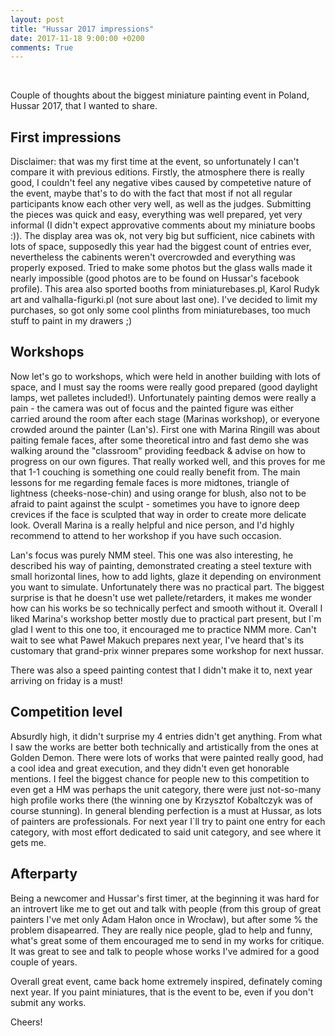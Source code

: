 ```yaml
---
layout: post
title: "Hussar 2017 impressions"
date: 2017-11-18 9:00:00 +0200
comments: True
---
```


&nbsp;&nbsp;&nbsp;&nbsp;&nbsp;&nbsp;&nbsp;&nbsp;

Couple of thoughts about the biggest miniature painting event in Poland, Hussar 2017, that I wanted to share.

## First impressions

Disclaimer: that was my first time at the event, so unfortunately I can't compare it with previous editions. Firstly, the atmosphere there is really good, I couldn't feel any negative vibes caused by competetive nature of the event, maybe that's to do with the fact that most if not all regular participants know each other very well, as well as the judges. Submitting the pieces was quick and easy, everything was well prepared, yet very informal (I didn't expect approvative comments about my miniature boobs :)). The display area was ok, not very big but sufficient, nice cabinets with lots of space, supposedly this year had the biggest count of entries ever, nevertheless the cabinents weren't overcrowded and everything was properly exposed. Tried to make some photos but the glass walls made it nearly impossible (good photos are to be found on Hussar's facebook profile). This area also sported booths from miniaturebases.pl, Karol Rudyk art and valhalla-figurki.pl (not sure about last one). I've decided to limit my purchases, so got only some cool plinths from miniaturebases, too much stuff to paint in my drawers ;)

## Workshops

Now let's go to workshops, which were held in another building with lots of space, and I must say the rooms were really good prepared (good daylight lamps, wet palletes included!). Unfortunately painting demos were really a pain - the camera was out of focus and the painted figure was either carried around the room after each stage (Marinas workshop), or everyone crowded around the painter (Lan's). First one with Marina Ringill was about paiting female faces, after some theoretical intro and fast demo she was walking around the "classroom" providing feedback & advise on how to progress on our own figures. That really worked well, and this proves for me that 1-1 couching is something one could really benefit from. The main lessons for me regarding female faces is more midtones, triangle of lightness (cheeks-nose-chin) and using orange for blush, also not to be afraid to paint against the sculpt - sometimes you have to ignore deep crevices if the face is sculpted that way in order to create more delicate look. Overall Marina is a really helpful and nice person, and I'd highly recommend to attend to her workshop if you have such occasion.

Lan's focus was purely NMM steel. This one was also interesting, he described his way of painting, demonstrated creating a steel texture with small horizontal lines, how to add lights, glaze it depending on environment you want to simulate. Unfortunately there was no practical part. The biggest surprise is that he doesn't use wet pallete/retarders, it makes me wonder how can his works be so technically perfect and smooth without it. Overall I liked Marina's workshop better mostly due to practical part present, but I`m glad I went to this one too, it encouraged me to practice NMM more. Can't wait to see what Paweł Makuch prepares next year, I've heard that's its customary that grand-prix winner prepares some workshop for next hussar.

There was also a speed painting contest that I didn't make it to, next year arriving on friday is a must! 

## Competition level

Absurdly high, it didn't surprise my 4 entries didn't get anything. From what I saw the works are better both technically and artistically from the ones at Golden Demon. There were lots of works that were painted really good, had a cool idea and great execution, and they didn't even get honorable mentions. I feel the biggest chance for people new to this competition to even get a HM was perhaps the unit category, there were just not-so-many high profile works there (the winning one by Krzysztof Kobaltczyk was of course stunning). In general blending perfection is a must at Hussar, as lots of painters are professionals. For next year I`ll try to paint one entry for each category, with most effort dedicated to said unit category, and see where it gets me. 

## Afterparty

Being a newcomer and Hussar's first timer, at the beginning it was hard for an introvert like me to get out and talk with people (from this group of great painters I've met only Adam Hałon once in Wrocław), but after some % the problem disapearred. They are really nice people, glad to help and funny, what's great some of them encouraged me to send in my works for critique. It was great to see and talk to people whose works I've admired for a good couple of years. 

Overall great event, came back home extremely inspired, definately coming next year. If you paint miniatures, that is the event to be, even if you don't submit any works.

Cheers!